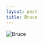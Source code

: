 ```yaml
---
layout: post
title: Bruce
---
```


![Bruce](https://secure.gravatar.com/avatar/ff399da98c61c709364e6fef84e97a1f?s=400)
